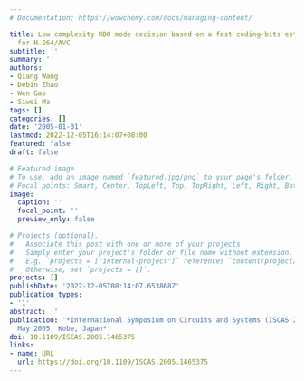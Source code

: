 ```yaml
---
# Documentation: https://wowchemy.com/docs/managing-content/

title: Low complexity RDO mode decision based on a fast coding-bits estimation model
  for H.264/AVC
subtitle: ''
summary: ''
authors:
- Qiang Wang
- Debin Zhao
- Wen Gao
- Siwei Ma
tags: []
categories: []
date: '2005-01-01'
lastmod: 2022-12-05T16:14:07+08:00
featured: false
draft: false

# Featured image
# To use, add an image named `featured.jpg/png` to your page's folder.
# Focal points: Smart, Center, TopLeft, Top, TopRight, Left, Right, BottomLeft, Bottom, BottomRight.
image:
  caption: ''
  focal_point: ''
  preview_only: false

# Projects (optional).
#   Associate this post with one or more of your projects.
#   Simply enter your project's folder or file name without extension.
#   E.g. `projects = ["internal-project"]` references `content/project/deep-learning/index.md`.
#   Otherwise, set `projects = []`.
projects: []
publishDate: '2022-12-05T08:14:07.653868Z'
publication_types:
- '1'
abstract: ''
publication: '*International Symposium on Circuits and Systems (ISCAS 2005), 23-26
  May 2005, Kobe, Japan*'
doi: 10.1109/ISCAS.2005.1465375
links:
- name: URL
  url: https://doi.org/10.1109/ISCAS.2005.1465375
---
```

